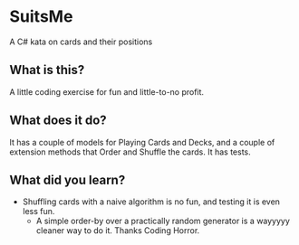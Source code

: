 # SuitsMe
A C# kata on cards and their positions

## What is this?
A little coding exercise for fun and little-to-no profit.

## What does it do?
It has a couple of models for Playing Cards and Decks, and a couple of extension methods that Order and Shuffle the cards. It has tests.

## What did you learn?
* Shuffling cards with a naive algorithm is no fun, and testing it is even less fun.
  * A simple order-by over a practically random generator is a wayyyyy cleaner way to do it. Thanks Coding Horror.
